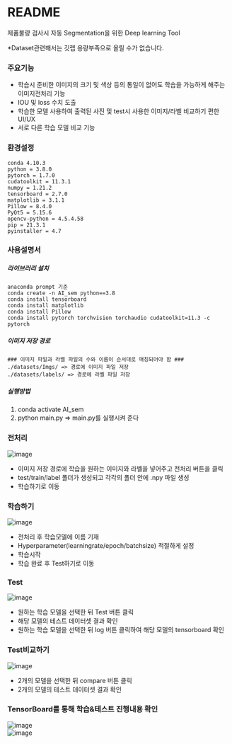 
# README

제품불량 검사시 자동 Segmentation을 위한 Deep learning Tool  

*Dataset관련해서는 깃랩 용량부족으로 올릴 수가 없습니다.  

### 주요기능 
- 학습시 준비한 이미지의 크기 및 색상 등의 통일이 없어도 학습을 가능하게 해주는 이미지전처리 기능
- IOU 및 loss 수치 도출 
- 학습한 모델 사용하여 출력된 사진 및 test시 사용한 이미지/라벨 비교하기 편한 UI/UX  
- 서로 다른 학습 모델 비교 기능


### 환경설정
```
conda 4.10.3
python = 3.8.0
pytorch = 1.7.0
cudatoolkit = 11.3.1
numpy = 1.21.2 
tensorboard = 2.7.0
matplotlib = 3.1.1
Pillow = 8.4.0
PyQt5 = 5.15.6
opencv-python = 4.5.4.58
pip = 21.3.1
pyinstaller = 4.7
```


### 사용설명서
##### 라이브러리 설치
``` 
anaconda prompt 기준
conda create -n AI_sem python==3.8
conda install tensorboard 
conda install matplotlib
conda install Pillow
conda install pytorch torchvision torchaudio cudatoolkit=11.3 -c pytorch
```

##### 이미지 저장 경로 
``` 
### 이미지 파일과 라벨 파일의 수와 이름이 순서대로 매칭되어야 함 ###
./datasets/Imgs/ => 경로에 이미지 파일 저장
./datasets/labels/ => 경로에 라벨 파일 저장
```

##### 실행방법 
1. conda activate AI_sem
2. python main.py => main.py를 실행시켜 준다 


### 전처리 
![image](/uploads/d7f4d2c1803392297ddc8b594ef67fb1/image.png)
- 이미지 저장 경로에 학습을 원하는 이미지와 라벨을 넣어주고 전처리 버튼을 클릭
- test/train/label 폴더가 생성되고 각각의 폴더 안에 .npy 파일 생성
- 학습하기로 이동



### 학습하기  
![image](/uploads/bd32c9c31aa426e2e71ccbf2a7932138/image.png)
- 전처리 후 학습모델에 이름 기재
- Hyperparameter(learningrate/epoch/batchsize) 적절하게 설정
- 학습시작 
- 학습 완료 후 Test하기로 이동 


### Test
![image](/uploads/e9f3678dd2514bc0cb6fb8dc1fb19024/image.png)
- 원하는 학습 모델을 선택한 뒤 Test 버튼 클릭
- 해당 모델의 테스트 데이터셋 결과 확인
- 원하는 학습 모델을 선택한 뒤 log 버튼 클릭하여 해당 모델의 tensorboard 확인



### Test비교하기
![image](/uploads/05a9d216ecf6c00e1078660249b18e00/image.png)
- 2개의 모델을 선택한 뒤 compare 버튼 클릭
- 2개의 모델의 테스트 데이터셋 결과 확인


### TensorBoard를 통해 학습&테스트 진행내용 확인  
![image](/uploads/542fe042a8780e2be19fe111c6bce5ae/image.png)  
![image](/uploads/1dd7c6d86720697698e41ef75fd87e66/image.png)

